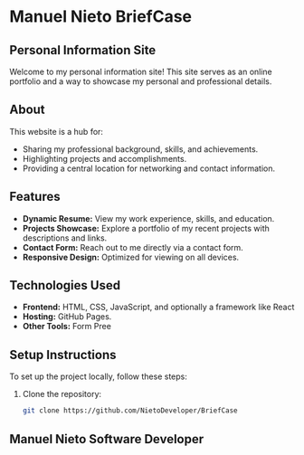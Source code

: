 # Manuel Nieto BriefCase

## Personal Information Site

Welcome to my personal information site! This site serves as an online portfolio and a way to showcase my personal and professional details.

## About

This website is a hub for:
- Sharing my professional background, skills, and achievements.
- Highlighting projects and accomplishments.
- Providing a central location for networking and contact information.

## Features

- **Dynamic Resume:** View my work experience, skills, and education.
- **Projects Showcase:** Explore a portfolio of my recent projects with descriptions and links.
- **Contact Form:** Reach out to me directly via a contact form.
- **Responsive Design:** Optimized for viewing on all devices.

## Technologies Used

- **Frontend:** HTML, CSS, JavaScript, and optionally a framework like React
- **Hosting:** GitHub Pages.
- **Other Tools:** Form Pree

## Setup Instructions

To set up the project locally, follow these steps:

1. Clone the repository:
   ```bash
   git clone https://github.com/NietoDeveloper/BriefCase

##  Manuel Nieto Software Developer 

 